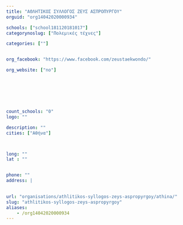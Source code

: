 ```yaml
---
title: "ΑΘΛΗΤΙΚΟΣ ΣΥΛΛΟΓΟΣ ΖΕΥΣ ΑΣΠΡΟΠΥΡΓΟΥ"
orguid: "org14042020000934"

schools: ["school181120181017"]
categorynoslug: ["Πολεμικές τέχνες"]

categories: [""]


org_facebook: "https://www.facebook.com/zeustaekwondo/"

org_website: ["no"]







count_schools: "0"
logo: ""

description: ""
cities: ["Αθήνα"]



long: ""
lat : ""


phone: ""
address: |
    

url: "organisations/athlitikos-syllogos-zeys-aspropyrgoy/athina/"
slug: "athlitikos-syllogos-zeys-aspropyrgoy"
aliases:
    - /org14042020000934
---
```



